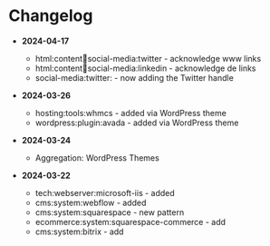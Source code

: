 # Changelog

- **2024-04-17** 
  - html:content:link:social-media:twitter - acknowledge www links
  - html:content:link:social-media:linkedin - acknowledge de links
  - social-media:twitter:<twitterHandle> - now  adding the Twitter handle

- **2024-03-26**
  - hosting:tools:whmcs - added via WordPress theme
  - wordpress:plugin:avada - added via WordPress theme


- **2024-03-24**
  - Aggregation: WordPress Themes


- **2024-03-22**
  - tech:webserver:microsoft-iis - added
  - cms:system:webflow - added
  - cms:system:squarespace - new pattern
  - ecommerce:system:squarespace-commerce - add
  - cms:system:bitrix - add
